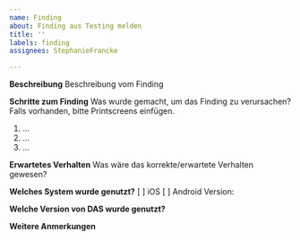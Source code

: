 ```yaml
---
name: Finding
about: Finding aus Testing melden
title: ''
labels: finding
assignees: StephanieFrancke

---
```


**Beschreibung**
Beschreibung vom Finding

**Schritte zum Finding**
Was wurde gemacht, um das Finding zu verursachen? Falls vorhanden, bitte Printscreens einfügen.
1. ...
2. ...
3. ...

**Erwartetes Verhalten**
Was wäre das korrekte/erwartete Verhalten gewesen?

**Welches System wurde genutzt?**
[ ] iOS
[ ] Android
Version:

**Welche Version von DAS wurde genutzt?**


**Weitere Anmerkungen**
